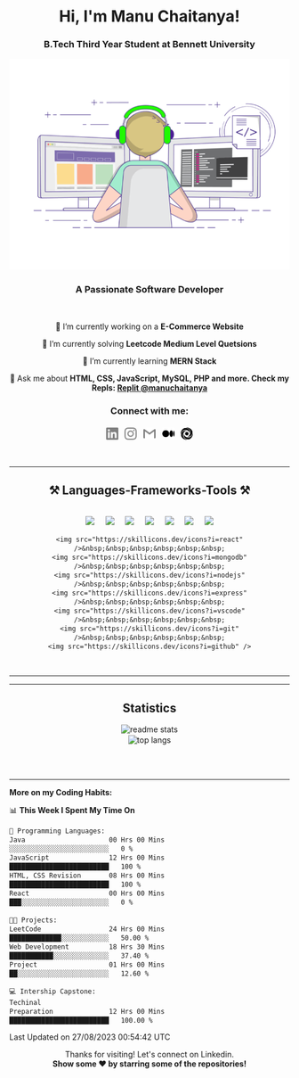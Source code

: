 <h1 align="center">Hi, I'm Manu Chaitanya!</h1>
<h3 align="center">B.Tech Third Year Student at Bennett University</h3>

 <p align = "center"> <img  title="Manu Chaitanya" alt="Manu Chaitanya" width="600" src="./logos/animation.gif" /> </p>
<h3 align="center">A Passionate Software Developer</h3>

<br/>

<div align="center">
 
 🔭 I’m currently working on a **E-Commerce Website**

 🦾 I’m currently solving **Leetcode Medium Level Quetsions**
 
 🌱 I’m currently learning **MERN Stack**

 💬 Ask me about **HTML, CSS, JavaScript, MySQL, PHP and more. Check my Repls: [Replit @manuchaitanya](https://replit.com/@ManuChaitanya)**

 </div>
 <h3 align = "center">
Connect with me: </b><br>
<br>
<a href="www.linkedin.com/in/manuchaitanya"><img align="center" title="LinkedIn - Manu Chaitanya" alt="LinkedIn" width="22px" src="./logos/linkedin.svg" /></a>&nbsp;&nbsp;
<a href="https://www.instagram.com/m7chaitanya/"><img align="center" title="Instagram - Manu Chaitanya" alt="Instagram" width="22px" src="./logos/instagram.svg" /></a>&nbsp;&nbsp;
<a href="mailto:root2924100@gmail.com"><img align="center" title="Mail - Manu Chaitanya" alt="Mail" width="22px" src="./logos/gmail.svg" /></a>&nbsp;&nbsp;
<a href="https://medium.com/@manuchaitanya"><img align="center" title="Medium - Manu Chaitanya" alt="Medium" width="22px" src="./logos/medium-icon-svgrepo-com.svg" /></a>&nbsp;&nbsp;
<a href="https://replit.com/@ManuChaitanya"><img align="center" title="Replit - Manu Chaitanya" alt="Replit" width="22px" src="./logos/replit.svg" /></a>
 </h3>
<br>

 <hr/>
 
<h2 align="center">⚒️ Languages-Frameworks-Tools ⚒️</h2>
<br/>
<div align="center">
    <img src="https://skillicons.dev/icons?i=java" />&nbsp;&nbsp;&nbsp;&nbsp;
    <img src="https://skillicons.dev/icons?i=html" />&nbsp;&nbsp;&nbsp;&nbsp;
 <img src="https://skillicons.dev/icons?i=css" />&nbsp;&nbsp;&nbsp;&nbsp;
 <img src="https://skillicons.dev/icons?i=javascript" />&nbsp;&nbsp;&nbsp;&nbsp;
 <img src="https://skillicons.dev/icons?i=bootstrap" />&nbsp;&nbsp;&nbsp;&nbsp;
 <img src="https://skillicons.dev/icons?i=mysql" />&nbsp;&nbsp;&nbsp;&nbsp;
 <img src="https://skillicons.dev/icons?i=php" />
 

    <img src="https://skillicons.dev/icons?i=react" />&nbsp;&nbsp;&nbsp;&nbsp;&nbsp;&nbsp;
    <img src="https://skillicons.dev/icons?i=mongodb" />&nbsp;&nbsp;&nbsp;&nbsp;&nbsp;&nbsp;
    <img src="https://skillicons.dev/icons?i=nodejs" />&nbsp;&nbsp;&nbsp;&nbsp;&nbsp;&nbsp;
    <img src="https://skillicons.dev/icons?i=express" />&nbsp;&nbsp;&nbsp;&nbsp;&nbsp;&nbsp;
    <img src="https://skillicons.dev/icons?i=vscode" />&nbsp;&nbsp;&nbsp;&nbsp;&nbsp;&nbsp;
    <img src="https://skillicons.dev/icons?i=git" />&nbsp;&nbsp;&nbsp;&nbsp;&nbsp;&nbsp;
    <img src="https://skillicons.dev/icons?i=github" />
</div>

<br/>
<hr/>


<hr/>

<h2 align="center">Statistics</h2>

<div align=center>
 <img width=500 src="https://github-readme-stats-salesp07.vercel.app/api?username=manuchaitanya17&count_private=true&show_icons=true&theme=react&rank_icon=github&border_radius=10" alt="readme stats" />
 <br>
  <img width=500 align="center" src="https://github-readme-stats-salesp07.vercel.app/api/top-langs/?username=manuchaitanya17&langs_count=8&layout=compact&theme=react&border_radius=10&size_weight=1&count_weight=1&exclude_repo=github-readme-stats" alt="top langs" />
</div>

<br/><br/>
<hr/>

**More on my Coding Habits:**
<br>

<!--START_SECTION:waka-->


📊 **This Week I Spent My Time On** 

```text
💬 Programming Languages: 
Java                     00 Hrs 00 Mins        ░░░░░░░░░░░░░░░░░░░░░░░░░   0 % 
JavaScript               12 Hrs 00 Mins        █████████████████████████   100 %
HTML, CSS Revision       08 Hrs 00 Mins        █████████████████████████   100 % 
React                    00 Hrs 00 Mins        ███░░░░░░░░░░░░░░░░░░░░░░   0 % 

🐱‍💻 Projects:
LeetCode                 24 Hrs 00 Mins        █████████████░░░░░░░░░░░░   50.00 % 
Web Development          18 Hrs 30 Mins        ███████████░░░░░░░░░░░░░░   37.40 % 
Project                  01 Hrs 00 Mins        ██░░░░░░░░░░░░░░░░░░░░░░░   12.60 % 

💻 Intership Capstone: 
Techinal
Preparation              12 Hrs 00 Mins        █████████████████████████   100.00 % 
```
Last Updated on 27/08/2023 00:54:42 UTC

<p align="center">
    Thanks for visiting!
    Let's connect on Linkedin.
    <br>
    <b>
      Show some ❤️ by starring some of the repositories!
    </b>
</p>

<br/>

